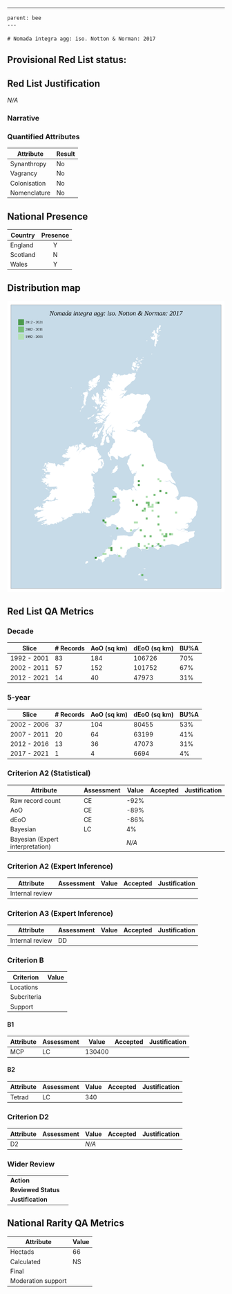 ---
    parent: bee
    ---

    # Nomada integra agg: iso. Notton & Norman: 2017

## Provisional Red List status: 

## Red List Justification
*N/A*
### Narrative



### Quantified Attributes
|Attribute|Result|
|---|---|
|Synanthropy|No|
|Vagrancy|No|
|Colonisation|No|
|Nomenclature|No|




## National Presence
|Country|Presence
|---|:-:|
|England|Y|
|Scotland|N|
|Wales|Y|


## Distribution map
![](../map/312.svg)

## Red List QA Metrics
### Decade
| Slice | # Records | AoO (sq km) | dEoO (sq km) |BU%A |
|---|---|---|---|---|
|1992 - 2001|83|184|106726|70%|
|2002 - 2011|57|152|101752|67%|
|2012 - 2021|14|40|47973|31%|
### 5-year
| Slice | # Records | AoO (sq km) | dEoO (sq km) |BU%A |
|---|---|---|---|---|
|2002 - 2006|37|104|80455|53%|
|2007 - 2011|20|64|63199|41%|
|2012 - 2016|13|36|47073|31%|
|2017 - 2021|1|4|6694|4%|
### Criterion A2 (Statistical)
|Attribute|Assessment|Value|Accepted|Justification
|---|---|---|---|---|
|Raw record count|CE|-92%|||
|AoO|CE|-89%|||
|dEoO|CE|-86%|||
|Bayesian|LC|4%|||
|Bayesian (Expert interpretation)||*N/A*|||
### Criterion A2 (Expert Inference)
|Attribute|Assessment|Value|Accepted|Justification
|---|---|---|---|---|
|Internal review|||||
### Criterion A3 (Expert Inference)
|Attribute|Assessment|Value|Accepted|Justification
|---|---|---|---|---|
|Internal review|DD||||
### Criterion B
|Criterion| Value|
|---|---|
|Locations||
|Subcriteria||
|Support||
#### B1
|Attribute|Assessment|Value|Accepted|Justification
|---|---|---|---|---|
|MCP|LC|130400|||
#### B2
|Attribute|Assessment|Value|Accepted|Justification
|---|---|---|---|---|
|Tetrad|LC|340|||
### Criterion D2
|Attribute|Assessment|Value|Accepted|Justification
|---|---|---|---|---|
|D2||*N/A*|||
### Wider Review
|  |  |
|---|---|
|**Action**||
|**Reviewed Status**||
|**Justification**||


## National Rarity QA Metrics
|Attribute|Value|
|---|---|
|Hectads|66|
|Calculated|NS|
|Final||
|Moderation support||


